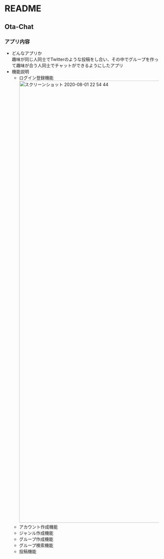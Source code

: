 # README
## Ota-Chat
### アプリ内容
- どんなアプリか<br>
趣味が同じ人同士でTwitterのような投稿をし合い、その中でグループを作って趣味が合う人同士でチャットができるようにしたアプリ
- 機能説明<br>
  - ログイン登録機能<br><img width="1440" alt="スクリーンショット 2020-08-01 22 54 44" src="https://user-images.githubusercontent.com/61651779/89103095-40ea8080-d44a-11ea-83c8-8111304abe9e.png"><br>
  - アカウント作成機能
  - ジャンル作成機能
  - グループ作成機能
  - グループ検索機能  
  - 投稿機能
  

